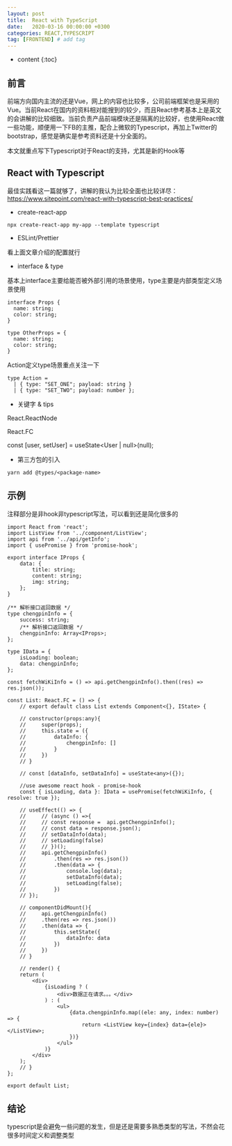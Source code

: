 ```yaml
---
layout: post
title:  React with TypeScript
date:   2020-03-16 00:00:00 +0300
categories: REACT,TYPESCRIPT
tag: [FRONTEND] # add tag
---
```


* content
{:toc}


## 前言

前端方向国内主流的还是Vue，网上的内容也比较多，公司前端框架也是采用的Vue。当前React在国内的资料相对能搜到的较少，而且React参考基本上是英文的会讲解的比较细致。当前负责产品前端模块还是隔离的比较好，也使用React做一些功能，顺便用一下FB的主推，配合上微软的Typescript，再加上Twitter的bootstrap，感觉是确实是参考资料还是十分全面的。

本文就重点写下Typescript对于React的支持，尤其是新的Hook等

## React with Typescript

最佳实践看这一篇就够了，讲解的我认为比较全面也比较详尽：
https://www.sitepoint.com/react-with-typescript-best-practices/

- create-react-app

```
npx create-react-app my-app --template typescript
```

- ESLint/Prettier

看上面文章介绍的配置就行

- interface & type

基本上interface主要给能否被外部引用的场景使用，type主要是内部类型定义场景使用

```
interface Props {
  name: string;
  color: string;
}

type OtherProps = {
  name: string;
  color: string;
}

```

Action定义type场景重点关注一下

```
type Action =
  | { type: "SET_ONE"; payload: string }
  | { type: "SET_TWO"; payload: number };
```

- 关键字 & tips

React.ReactNode

React.FC

const [user, setUser] = useState<User | null>(null);


- 第三方包的引入

```
yarn add @types/<package-name>
```


## 示例

注释部分是非hook非typescript写法，可以看到还是简化很多的

```
import React from 'react';
import ListView from '../component/ListView';
import api from '../api/getInfo';
import { usePromise } from 'promise-hook';

export interface IProps {
    data: {
        title: string;
        content: string;
        img: string;
    };
}

/** 解析接口返回数据 */
type chengpinInfo = {
    success: string;
    /** 解析接口返回数据 */
    chengpinInfo: Array<IProps>;
};

type IData = {
    isLoading: boolean;
    data: chengpinInfo;
};

const fetchWiKiInfo = () => api.getChengpinInfo().then((res) => res.json());

const List: React.FC = () => {
    // export default class List extends Component<{}, IState> {

    // constructor(props:any){
    //     super(props);
    //     this.state = ({
    //         dataInfo: {
    //             chengpinInfo: []
    //         }
    //     })
    // }

    // const [dataInfo, setDataInfo] = useState<any>({});

    //use awesome react hook - promise-hook
    const { isLoading, data }: IData = usePromise(fetchWiKiInfo, { resolve: true });

    // useEffect(() => {
    //     // (async () =>{
    //     // const response =  api.getChengpinInfo();
    //     // const data = response.json();
    //     // setDataInfo(data);
    //     // setLoading(false)
    //     // })();
    //     api.getChengpinInfo()
    //         .then(res => res.json())
    //         .then(data => {
    //             console.log(data);
    //             setDataInfo(data);
    //             setLoading(false);
    //         })
    // });

    // componentDidMount(){
    //     api.getChengpinInfo()
    //     .then(res => res.json())
    //     .then(data => {
    //         this.setState({
    //             dataInfo: data
    //         })
    //     })
    // }

    // render() {
    return (
        <div>
            {isLoading ? (
                <div>数据正在请求。。。</div>
            ) : (
                <ul>
                    {data.chengpinInfo.map((ele: any, index: number) => {
                        return <ListView key={index} data={ele}></ListView>;
                    })}
                </ul>
            )}
        </div>
    );
    // }
};

export default List;
```

## 结论

typescript是会避免一些问题的发生，但是还是需要多熟悉类型的写法，不然会花很多时间定义和调整类型